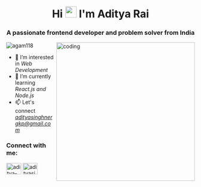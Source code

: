 <h1 align="center">Hi <img src="https://media.giphy.com/media/hvRJCLFzcasrR4ia7z/giphy.gif" width="30"> I'm Aditya Rai </h1>
<h3 align="center">A passionate frontend developer and problem solver from India</h3>

<img align="right" alt="coding" width="370" src="https://user-images.githubusercontent.com/55389276/140866485-8fb1c876-9a8f-4d6a-98dc-08c4981eaf70.gif">

<p align="left"> <img src="https://komarev.com/ghpvc/?username=Adityarai300adi&label=Profile%20views&color=0e75b6&style=flat" alt="agam118" /> </p>

- 👀 I’m interested in *Web Development*
- 🌱 I’m currently learning *React.js and Node.js*
- 📫 Let's connect *adityasinghnergkp@gmail.com*

<h3 align="left">Connect with me:</h3>
<p align="left">
<a href="https://www.linkedin.com/in/aditya-singh-b87084296/" target="blank"><img align="center" src="https://raw.githubusercontent.com/rahuldkjain/github-profile-readme-generator/master/src/images/icons/Social/linked-in-alt.svg" alt="aditya-singh-b87084296" height="30" width="40" /></a>
<a href="https://www.hackerrank.com/profile/adityasinghnerg1" target="blank"><img align="center" src="https://raw.githubusercontent.com/rahuldkjain/github-profile-readme-generator/master/src/images/icons/Social/hackerrank.svg" alt="adityasinghnerg1" height="30" width="40" /></a>
</p>
<!---
Agam118/Agam118 is a ✨ special ✨ repository because its README.md (this file) appears on your GitHub profile.
You can click the Preview link to take a look at your changes.
--->
